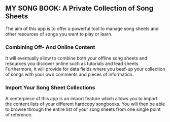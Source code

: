 ## MY SONG BOOK: A Private Collection of Song Sheets

The aim of this app is to offer a powerful tool to manage song sheets and
other resources of songs you want to play or learn.

### Combining Off- And Online Content
It will eventually allow to combine both your offline song sheets and 
resources you discover online such as tutorials and lead sheets. 
Furthermore, it will provide for data fields where you beef-up your
collection of songs with your own comments and pieces of information.

### Import Your Song Sheet Collections
A centerpiece of this app is an import feature which allows you to import 
the content lists of your different hardcopy songbooks. You will then be able
to browse through the entire list of your song sheets from one single point
of reference.

